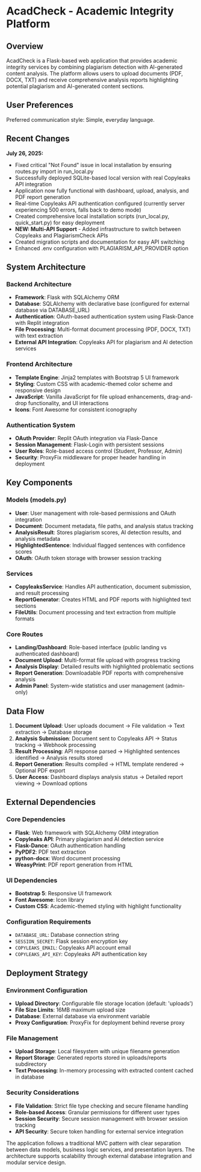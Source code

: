 # AcadCheck - Academic Integrity Platform

## Overview

AcadCheck is a Flask-based web application that provides academic integrity services by combining plagiarism detection with AI-generated content analysis. The platform allows users to upload documents (PDF, DOCX, TXT) and receive comprehensive analysis reports highlighting potential plagiarism and AI-generated content sections.

## User Preferences

Preferred communication style: Simple, everyday language.

## Recent Changes

**July 26, 2025:**
- Fixed critical "Not Found" issue in local installation by ensuring routes.py import in run_local.py
- Successfully deployed SQLite-based local version with real Copyleaks API integration
- Application now fully functional with dashboard, upload, analysis, and PDF report generation
- Real-time Copyleaks API authentication configured (currently server experiencing 500 errors, falls back to demo mode)
- Created comprehensive local installation scripts (run_local.py, quick_start.py) for easy deployment
- **NEW: Multi-API Support** - Added infrastructure to switch between Copyleaks and PlagiarismCheck APIs
- Created migration scripts and documentation for easy API switching
- Enhanced .env configuration with PLAGIARISM_API_PROVIDER option

## System Architecture

### Backend Architecture
- **Framework**: Flask with SQLAlchemy ORM
- **Database**: SQLAlchemy with declarative base (configured for external database via DATABASE_URL)
- **Authentication**: OAuth-based authentication system using Flask-Dance with Replit integration
- **File Processing**: Multi-format document processing (PDF, DOCX, TXT) with text extraction
- **External API Integration**: Copyleaks API for plagiarism and AI detection services

### Frontend Architecture
- **Template Engine**: Jinja2 templates with Bootstrap 5 UI framework
- **Styling**: Custom CSS with academic-themed color scheme and responsive design
- **JavaScript**: Vanilla JavaScript for file upload enhancements, drag-and-drop functionality, and UI interactions
- **Icons**: Font Awesome for consistent iconography

### Authentication System
- **OAuth Provider**: Replit OAuth integration via Flask-Dance
- **Session Management**: Flask-Login with persistent sessions
- **User Roles**: Role-based access control (Student, Professor, Admin)
- **Security**: ProxyFix middleware for proper header handling in deployment

## Key Components

### Models (models.py)
- **User**: User management with role-based permissions and OAuth integration
- **Document**: Document metadata, file paths, and analysis status tracking
- **AnalysisResult**: Stores plagiarism scores, AI detection results, and analysis metadata
- **HighlightedSentence**: Individual flagged sentences with confidence scores
- **OAuth**: OAuth token storage with browser session tracking

### Services
- **CopyleaksService**: Handles API authentication, document submission, and result processing
- **ReportGenerator**: Creates HTML and PDF reports with highlighted text sections
- **FileUtils**: Document processing and text extraction from multiple formats

### Core Routes
- **Landing/Dashboard**: Role-based interface (public landing vs authenticated dashboard)
- **Document Upload**: Multi-format file upload with progress tracking
- **Analysis Display**: Detailed results with highlighted problematic sections
- **Report Generation**: Downloadable PDF reports with comprehensive analysis
- **Admin Panel**: System-wide statistics and user management (admin-only)

## Data Flow

1. **Document Upload**: User uploads document → File validation → Text extraction → Database storage
2. **Analysis Submission**: Document sent to Copyleaks API → Status tracking → Webhook processing
3. **Result Processing**: API response parsed → Highlighted sentences identified → Analysis results stored
4. **Report Generation**: Results compiled → HTML template rendered → Optional PDF export
5. **User Access**: Dashboard displays analysis status → Detailed report viewing → Download options

## External Dependencies

### Core Dependencies
- **Flask**: Web framework with SQLAlchemy ORM integration
- **Copyleaks API**: Primary plagiarism and AI detection service
- **Flask-Dance**: OAuth authentication handling
- **PyPDF2**: PDF text extraction
- **python-docx**: Word document processing
- **WeasyPrint**: PDF report generation from HTML

### UI Dependencies
- **Bootstrap 5**: Responsive UI framework
- **Font Awesome**: Icon library
- **Custom CSS**: Academic-themed styling with highlight functionality

### Configuration Requirements
- `DATABASE_URL`: Database connection string
- `SESSION_SECRET`: Flask session encryption key
- `COPYLEAKS_EMAIL`: Copyleaks API account email
- `COPYLEAKS_API_KEY`: Copyleaks API authentication key

## Deployment Strategy

### Environment Configuration
- **Upload Directory**: Configurable file storage location (default: 'uploads')
- **File Size Limits**: 16MB maximum upload size
- **Database**: External database via environment variable
- **Proxy Configuration**: ProxyFix for deployment behind reverse proxy

### File Management
- **Upload Storage**: Local filesystem with unique filename generation
- **Report Storage**: Generated reports stored in uploads/reports subdirectory
- **Text Processing**: In-memory processing with extracted content cached in database

### Security Considerations
- **File Validation**: Strict file type checking and secure filename handling
- **Role-based Access**: Granular permissions for different user types
- **Session Security**: Secure session management with browser session tracking
- **API Security**: Secure token handling for external service integration

The application follows a traditional MVC pattern with clear separation between data models, business logic services, and presentation layers. The architecture supports scalability through external database integration and modular service design.